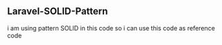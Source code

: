 ## Laravel-SOLID-Pattern
i am using pattern SOLID in this code
so i can use this code as reference code 